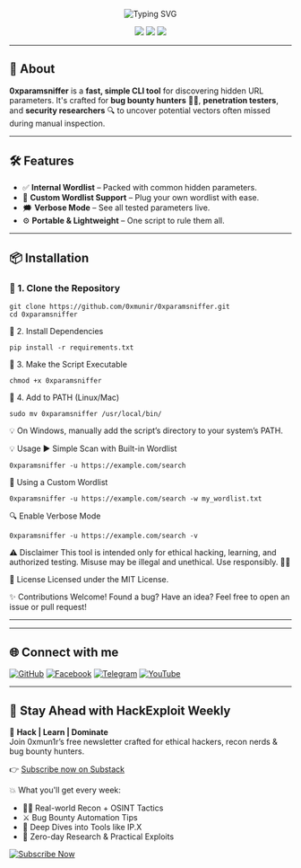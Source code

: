 <p align="center">
  <img src="https://readme-typing-svg.demolab.com?font=Fira+Code&weight=600&size=22&pause=1000&color=00FF99&center=true&vCenter=true&multiline=true&width=600&height=60&lines=%F0%9F%94%91+0xparamsniffer+-+Hidden+URL+Parameter+Discovery" alt="Typing SVG" />
</p>

<p align="center">
  <img src="https://img.shields.io/badge/Platform-Linux%20%7C%20Windows%20%7C%20Mac-green?style=flat-square&logo=github">
  <img src="https://img.shields.io/badge/License-MIT-blue.svg?style=flat-square">
  <img src="https://img.shields.io/badge/Made%20with-Python-FFD43B?style=flat-square&logo=python&logoColor=blue">
</p>

---

## 🚀 About

**0xparamsniffer** is a **fast, simple CLI tool** for discovering hidden URL parameters. It's crafted for **bug bounty hunters** 🧑‍💻, **penetration testers**, and **security researchers** 🔍 to uncover potential vectors often missed during manual inspection.

---

## 🛠 Features

- ✅ **Internal Wordlist** – Packed with common hidden parameters.
- 🧩 **Custom Wordlist Support** – Plug your own wordlist with ease.
- 🗯️ **Verbose Mode** – See all tested parameters live.
- ⚙️ **Portable & Lightweight** – One script to rule them all.

---

## 📦 Installation

### 🔹 1. Clone the Repository
```
git clone https://github.com/0xmunir/0xparamsniffer.git
cd 0xparamsniffer
````

🔹 2. Install Dependencies
```
pip install -r requirements.txt
```
🔹 3. Make the Script Executable
```
chmod +x 0xparamsniffer
```
🔹 4. Add to PATH (Linux/Mac)
```
sudo mv 0xparamsniffer /usr/local/bin/
```
💡 On Windows, manually add the script’s directory to your system’s PATH.

💡 Usage
▶️ Simple Scan with Built-in Wordlist
```
0xparamsniffer -u https://example.com/search
```
📁 Using a Custom Wordlist
```
0xparamsniffer -u https://example.com/search -w my_wordlist.txt
```
🔍 Enable Verbose Mode
```
0xparamsniffer -u https://example.com/search -v
```
⚠️ Disclaimer
This tool is intended only for ethical hacking, learning, and authorized testing.
Misuse may be illegal and unethical. Use responsibly. 🧠🔐

📄 License
Licensed under the MIT License.

✨ Contributions Welcome!
Found a bug? Have an idea? Feel free to open an issue or pull request!


---

---
## 🌐 Connect with me

[![GitHub](https://img.shields.io/badge/GitHub-0×mun1r-181717?style=for-the-badge&logo=github)](https://github.com/0xmun1r)
[![Facebook](https://img.shields.io/badge/Facebook-Page-blue?style=for-the-badge&logo=facebook)](https://facebook.com/0xmun1r)
[![Telegram](https://img.shields.io/badge/Telegram-Channel-2CA5E0?style=for-the-badge&logo=telegram)](https://t.me/telegr_mun1r)
[![YouTube](https://img.shields.io/badge/YouTube-Channel-FF0000?style=for-the-badge&logo=youtube)](https://youtube.com/@0xmun1r?si=BQwwz7HA2YfqKvaF)

---
## 🧠 Stay Ahead with HackExploit Weekly

🎯 **Hack | Learn | Dominate**  
Join 0xmun1r’s free newsletter crafted for ethical hackers, recon nerds & bug bounty hunters.

👉 [Subscribe now on Substack](https://hackexploit.substack.com)

💥 What you'll get every week:
- 🕵️‍♂️ Real-world Recon + OSINT Tactics
- ⚔️ Bug Bounty Automation Tips
- 🧠 Deep Dives into Tools like IP.X
- 🧪 Zero-day Research & Practical Exploits

[![Subscribe Now](https://img.shields.io/badge/Subscribe--Now-HackExploit_Weekly-orange?style=for-the-badge&logo=substack)](https://hackexploit.substack.com)

